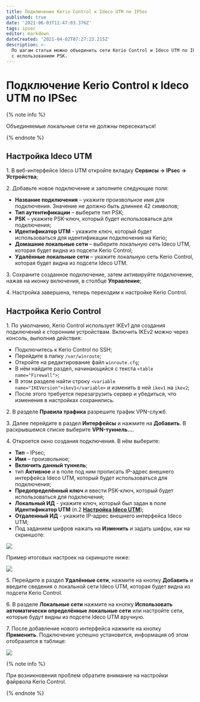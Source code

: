 ```yaml
---
title: Подключение Kerio Control к Ideco UTM по IPSec
published: true
date: '2021-06-03T11:47:03.376Z'
tags: ipsec
editor: markdown
dateCreated: '2021-04-02T07:27:23.215Z'
description: >-
  По шагам статьи можно объединить сети Kerio Control и Ideco UTM по IPsec
  с использованием PSK.
---
```


# Подключение Kerio Control к Ideco UTM по IPSec

{% note info %}

Объединяемые локальные сети не должны пересекаться!

{% endnote %}

## Настройка Ideco UTM

1\. В веб-интерфейсе Ideco UTM откройте вкладку **Сервисы -> IPsec -> Устройства**;

2\. Добавьте новое подключение и заполните следующие поля:

* **Название подключения** – укажите произвольное имя для подключения. Значение не должно быть длиннее 42 символов;
* **Тип аутентификации** – выберите тип PSK;
* **PSK** – укажите PSK-ключ, который будет использоваться для подключения;
* **Идентификатор UTM** - укажите ключ, который будет использоваться для идентификации подключения на Kerio;
* **Домашние локальные сети** – выберите локальную сеть Ideco UTM, которая будет видна из подсети Kerio Control;
* **Удалённые локальные сети** – укажите локальную сеть Kerio Control, которая будет видна из подсети Ideco UTM.

3\. Сохраните созданное подключение, затем активируйте подключение, нажав на иконку включения, в столбце **Управление**;

4\. Настройка завершена, теперь переходим к настройке Kerio Control.

## Настройка Kerio Control

1\. По умолчанию, Kerio Control использует IKEv1 для создания подключений к сторонним устройствам. Включить IKEv2 можно через консоль, выполнив действия:

* Подключитесь к Kerio Control по SSH;
* Перейдите в папку `/var/winroute`;
* Откройте на редактирование файл `winroute.cfg`;
* В нём найдите раздел, начинающийся с текста `<table name="Firewall">`;
* В этом разделе найти строку `<variable name="IKEVersion">ikev1</variable>` и изменить в ней `ikev1` на `ikev2`;
* После этого требуется перезагрузить сервер и убедиться, что изменения в настройках сохранились.

2\. В разделе **Правила трафика** разрешите трафик VPN-служб.

3\. Далее перейдите в раздел **Интерфейсы** и нажмите на **Добавить**. В раскрывшемся списке выберите **VPN-туннель...**.

4\. Откроется окно создания подключения. В нём выберите:

* **Тип** – IPsec;
* **Имя** – произвольное;
* **Включить данный туннель**;
* тип **Активное** и в поле под ним прописать IP-адрес внешнего интерфейса Ideco UTM, который будет использоваться для подключения;
* **Предопределённый ключ** и ввести PSK-ключ, который будет использоваться для подключения;
* **Локальный ИД** - укажите ключ, который был задан в поле **Идентификатор UTM** (п.2 [**Настройка Ideco UTM**](ipsec-connection-kerio-control-to-utm.md));
* **Отдаленный ИД** - укажите IP-адрес внешнего интерфейса Ideco UTM;
* Под заданием шифров нажать на **Изменить** и задать шифры, как на скриншоте:

![](../../../../../_images/ipsec-connection-kerio-control-to-utm1.png)

Пример итоговых настроек на скриншоте ниже:

![](../../../../../_images/ipsec-connection-kerio-control-to-utm2.png)

5\. Перейдите в раздел **Удалённые сети**, нажмите на кнопку **Добавить** и введите сведения о локальной сети Ideco UTM, которая будет видна из подсети Kerio Control.

6\. В разделе **Локальные сети** нажмите на кнопку **Использовать автоматически определённые локальные сети** или настройте сети, которые будут видны из подсети Ideco UTM вручную.

7\. После добавление нового интерфейса нажмите на кнопку **Применить**. Подключение успешно установится, информация об этом отобразится в таблице:

![](../../../../../_images/ipsec-connection-kerio-control-to-utm3.png)

{% note info %}

При возникновения проблем обратите внимание на настройки файрвола Kerio Control.

{% endnote %}

